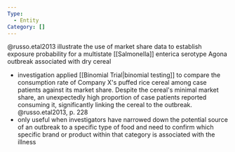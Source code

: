 ```yaml
---
Type:
  - Entity
Category: []
---
```

@russo.etal2013 illustrate the use of market share data to establish exposure probability for a multistate [[Salmonella]] enterica serotype Agona outbreak associated with dry cereal 
- investigation applied [[Binomial Trial|binomial testing]] to compare the consumption rate of Company X's puffed rice cereal among case patients against its market share. Despite the cereal's minimal market share, an unexpectedly high proportion of case patients reported consuming it, significantly linking the cereal to the outbreak.  @russo.etal2013, p. 228
- only useful when investigators have narrowed down the potential source of an outbreak to a specific type of food and need to confirm which specific brand or product within that category is associated with the illness